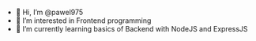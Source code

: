 - 👋 Hi, I’m @pawel975
- 👀 I’m interested in Frontend programming 
- 🌱 I’m currently learning basics of Backend with NodeJS and ExpressJS

<!---
pawel975/pawel975 is a ✨ special ✨ repository because its `README.md` (this file) appears on your GitHub profile.
You can click the Preview link to take a look at your changes.
--->
